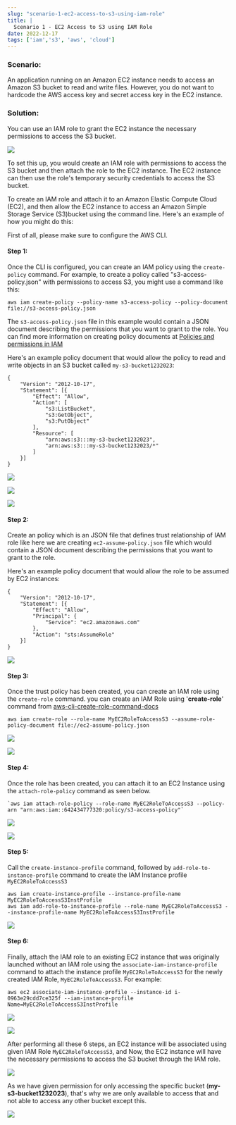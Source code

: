 ```yaml
---
slug: "scenario-1-ec2-access-to-s3-using-iam-role"
title: |
  Scenario 1 - EC2 Access to S3 using IAM Role
date: 2022-12-17
tags: ['iam','s3', 'aws', 'cloud']
---
```


### Scenario:

<!-- more -->




An application running on an Amazon EC2 instance needs to access an Amazon S3 bucket to read and write files. However, you do not want to hardcode the AWS access key and secret access key in the EC2 instance.


### Solution:


You can use an IAM role to grant the EC2 instance the necessary permissions to access the S3 bucket.


![](https://cdn.hashnode.com/res/hashnode/image/upload/v1673541269428/6c66c016-c081-4a45-aaca-a4646322844f.png)


To set this up, you would create an IAM role with permissions to access the S3 bucket and then attach the role to the EC2 instance. The EC2 instance can then use the role's temporary security credentials to access the S3 bucket.


To create an IAM role and attach it to an Amazon Elastic Compute Cloud (EC2), and then allow the EC2 instance to access an Amazon Simple Storage Service (S3)bucket using the command line. Here's an example of how you might do this:


First of all, please make sure to configure the AWS CLI.


#### Step 1:


Once the CLI is configured, you can create an IAM policy using the `create-policy` command. For example, to create a policy called "s3-access-policy.json" with permissions to access S3, you might use a command like this:



```
aws iam create-policy --policy-name s3-access-policy --policy-document file://s3-access-policy.json

```

The `s3-access-policy.json` file in this example would contain a JSON document describing the permissions that you want to grant to the role. You can find more information on creating policy documents at [Policies and permissions in IAM](https://docs.aws.amazon.com/IAM/latest/UserGuide/access_policies.html)


Here's an example policy document that would allow the policy to read and write objects in an S3 bucket called `my-s3-bucket1232023`:



```
{
    "Version": "2012-10-17",
    "Statement": [{
        "Effect": "Allow",
        "Action": [
            "s3:ListBucket",
            "s3:GetObject",
            "s3:PutObject"
        ],
        "Resource": [
            "arn:aws:s3:::my-s3-bucket1232023",
            "arn:aws:s3:::my-s3-bucket1232023/*"
        ]
    }]
}

```

![](https://cdn.hashnode.com/res/hashnode/image/upload/v1673541551664/e31fe828-96aa-4893-899b-178b4e70c42b.png)


![](https://cdn.hashnode.com/res/hashnode/image/upload/v1673541567347/fb4eb06c-6130-4852-836c-566b0f2fb9b8.png)


![](https://cdn.hashnode.com/res/hashnode/image/upload/v1673541585492/36e08bf4-50e5-4fd4-83cf-6982a16770e4.png)


#### Step 2:


Create an policy which is an JSON file that defines trust relationship of IAM role like here we are creating `ec2-assume-policy.json` file which would contain a JSON document describing the permissions that you want to grant to the role.


Here's an example policy document that would allow the role to be assumed by EC2 instances:



```
{
    "Version": "2012-10-17",
    "Statement": [{
        "Effect": "Allow",
        "Principal": {
            "Service": "ec2.amazonaws.com"
        },
        "Action": "sts:AssumeRole"
    }]
}

```

![](https://cdn.hashnode.com/res/hashnode/image/upload/v1673541704503/c67379cf-8979-4cea-b8bc-47db0382d481.png)


#### Step 3:


Once the trust policy has been created, you can create an IAM role using the `create-role` command. you can create an IAM Role using '**create-role**' command from [aws-cli-create-role-command-docs](https://awscli.amazonaws.com/v2/documentation/api/latest/reference/iam/create-role.html)



```
aws iam create-role --role-name MyEC2RoleToAccessS3 --assume-role-policy-document file://ec2-assume-policy.json

```

![](https://cdn.hashnode.com/res/hashnode/image/upload/v1673541756055/ea9422ed-3649-4fc8-a60f-2f09006b1410.png)


![](https://cdn.hashnode.com/res/hashnode/image/upload/v1673541770541/605f11dc-3eb1-4d2b-94b7-8473cdf42a0b.png)


#### Step 4:


Once the role has been created, you can attach it to an EC2 Instance using the `attach-role-policy` command as seen below.



```
`aws iam attach-role-policy --role-name MyEC2RoleToAccessS3 --policy-arn "arn:aws:iam::642434777320:policy/s3-access-policy"`

```

![](https://cdn.hashnode.com/res/hashnode/image/upload/v1673541879302/ec2a8973-1020-4bd9-a22e-1a77e299dece.png)


![](https://cdn.hashnode.com/res/hashnode/image/upload/v1673541896302/7c6f4173-0275-4fc3-a1e9-7d5a8f76fb8a.png)


#### Step 5:


Call the `create-instance-profile` command, followed by `add-role-to-instance-profile` command to create the IAM Instance profile `MyEC2RoleToAccessS3`



```
aws iam create-instance-profile --instance-profile-name MyEC2RoleToAccessS3InstProfile
aws iam add-role-to-instance-profile --role-name MyEC2RoleToAccessS3 --instance-profile-name MyEC2RoleToAccessS3InstProfile

```

![](https://cdn.hashnode.com/res/hashnode/image/upload/v1673541931493/edbb3250-319a-4f16-8fda-02cebd8a766f.png)


#### Step 6:


Finally, attach the IAM role to an existing EC2 instance that was originally launched without an IAM role using the `associate-iam-instance-profile` command to attach the instance profile `MyEC2RoleToAccessS3` for the newly created IAM Role, `MyEC2RoleToAccessS3`. For example:



```
aws ec2 associate-iam-instance-profile --instance-id i-0963e29cdd7ce325f --iam-instance-profile Name=MyEC2RoleToAccessS3InstProfile

```

![](https://cdn.hashnode.com/res/hashnode/image/upload/v1673541972957/60114dd5-6129-4c20-a1f8-c3dca2776841.png)


![](https://cdn.hashnode.com/res/hashnode/image/upload/v1673541989704/f3450f9e-c066-47a7-aa7b-7a61d16ef3a4.png)


After performing all these 6 steps, an EC2 instance will be associated using given IAM Role `MyEC2RoleToAccessS3`, and Now, the EC2 instance will have the necessary permissions to access the S3 bucket through the IAM role.


![](https://cdn.hashnode.com/res/hashnode/image/upload/v1673542010826/76cd342f-49aa-4afc-8ec3-89f73e151546.png)


As we have given permission for only accessing the specific bucket (**my-s3-bucket1232023**), that's why we are only available to access that and not able to access any other bucket except this.


![](https://cdn.hashnode.com/res/hashnode/image/upload/v1673542033154/96986ae6-0040-4ee7-9e51-ecc9d431c899.png)


